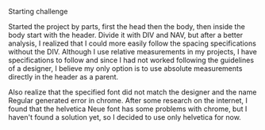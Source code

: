 Starting challenge

Started the project by parts, first the head then the body, then inside the body start with the header.
Divide it with DIV and NAV, but after a better analysis, I realized that I could more easily follow the spacing specifications without the DIV. Although I use relative measurements in my projects, I have specifications to follow and since I had not worked following the guidelines of a designer, I believe my only option is to use absolute measurements directly in the header as a parent.

Also realize that the specified font did not match the designer and the name Regular generated error in chrome. After some research on the internet, I found that the helvetica Neue font has some problems with chrome, but I haven't found a solution yet, so I decided to use only helvetica for now.